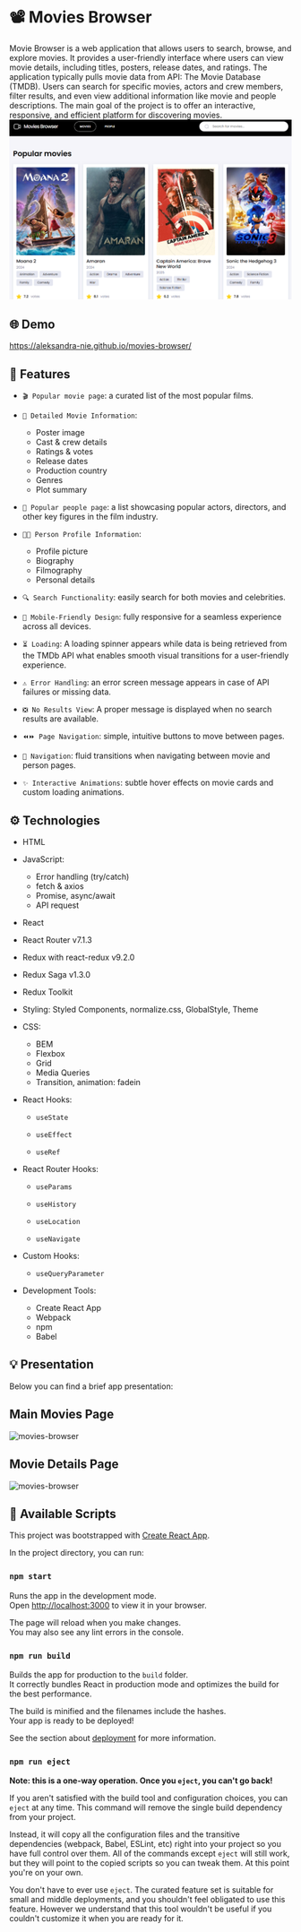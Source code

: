 # 📽 Movies Browser 

Movie Browser is a web application that allows users to search, browse, and explore movies. It provides a user-friendly interface where users can view movie details, including titles, posters, release dates, and ratings. The application typically pulls movie data from API: The Movie Database (TMDB). Users can search for specific movies, actors and crew members, filter results, and even view additional information like movie and people descriptions. The main goal of the project is to offer an interactive, responsive, and efficient platform for discovering movies.
![movies-browser](images/Introduction.png)

## 🌐 Demo

https://aleksandra-nie.github.io/movies-browser/

## 📝 Features

- `🎬 Popular movie page`: a curated list of the most popular films.

- `🎥 Detailed Movie Information`:
  - Poster image
  - Cast & crew details
  - Ratings & votes
  - Release dates
  - Production country
  - Genres
  - Plot summary

- `🌟 Popular people page`: a list showcasing popular actors, directors, and other key figures in the film industry.

- `🧑‍🎤 Person Profile Information`:
  - Profile picture
  - Biography
  - Filmography
  - Personal details

- `🔍 Search Functionality`: easily search for both movies and celebrities.
  
- `📱 Mobile-Friendly Design`: fully responsive for a seamless experience across all devices.

- `⏳ Loading`: A loading spinner appears while data is being retrieved from the TMDb API what enables smooth visual transitions for a user-friendly experience.
  
- `⚠️ Error Handling`: an error screen message appears in case of API failures or missing data.
- `❎ No Results View`: A proper message is displayed when no search results are available.
- `⏪⏩ Page Navigation`: simple, intuitive buttons to move between pages.

- `🔄 Navigation`: fluid transitions when navigating between movie and person pages.

- `✨ Interactive Animations`: subtle hover effects on movie cards and custom loading animations.

## ⚙️ Technologies

- HTML
- JavaScript:
  - Error handling (try/catch)
  - fetch & axios
  - Promise, async/await
  - API request 
- React
- React Router v7.1.3
- Redux with react-redux v9.2.0
- Redux Saga v1.3.0
- Redux Toolkit
- Styling: Styled Components, normalize.css, GlobalStyle, Theme  
- CSS:
  - BEM
  - Flexbox
  - Grid
  - Media Queries
  - Transition, animation: fadein
    
 - React Hooks:
   - `useState`
     
   - `useEffect`
     
   - `useRef`
     
- React Router Hooks:
  - `useParams`
    
  - `useHistory`
  - `useLocation`
  - `useNavigate`
    
- Custom Hooks:
  - `useQueryParameter`
    
- Development Tools:
  - Create React App
  - Webpack
  - npm
  - Babel
 
## 💡 Presentation  

Below you can find a brief app presentation:

## Main Movies Page

![movies-browser](images/moviesPage.gif)

## Movie Details Page

![movies-browser](images/moviesPageDetails.gif)

## 📜 Available Scripts

This project was bootstrapped with [Create React App](https://github.com/facebook/create-react-app).

In the project directory, you can run:

### `npm start`

Runs the app in the development mode.\
Open [http://localhost:3000](http://localhost:3000) to view it in your browser.

The page will reload when you make changes.\
You may also see any lint errors in the console.

### `npm run build`

Builds the app for production to the `build` folder.\
It correctly bundles React in production mode and optimizes the build for the best performance.

The build is minified and the filenames include the hashes.\
Your app is ready to be deployed!

See the section about [deployment](https://facebook.github.io/create-react-app/docs/deployment) for more information.

### `npm run eject`

**Note: this is a one-way operation. Once you `eject`, you can't go back!**

If you aren't satisfied with the build tool and configuration choices, you can `eject` at any time. This command will remove the single build dependency from your project.

Instead, it will copy all the configuration files and the transitive dependencies (webpack, Babel, ESLint, etc) right into your project so you have full control over them. All of the commands except `eject` will still work, but they will point to the copied scripts so you can tweak them. At this point you're on your own.

You don't have to ever use `eject`. The curated feature set is suitable for small and middle deployments, and you shouldn't feel obligated to use this feature. However we understand that this tool wouldn't be useful if you couldn't customize it when you are ready for it.
